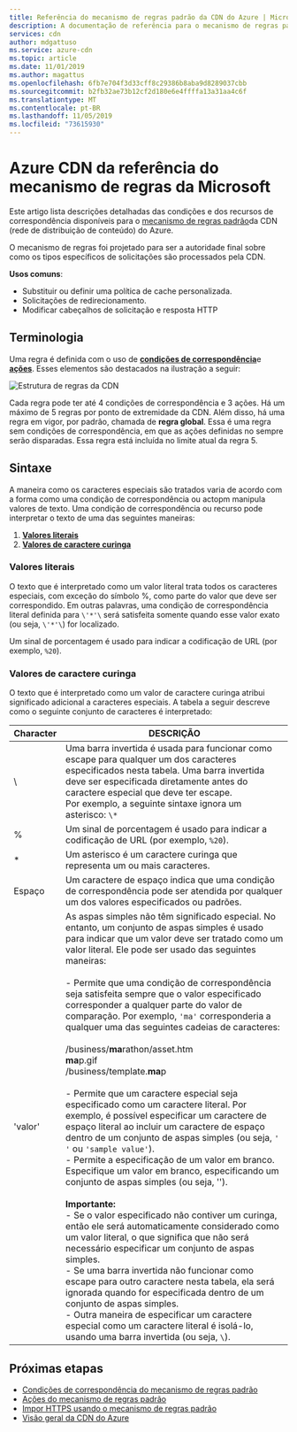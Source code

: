 ```yaml
---
title: Referência do mecanismo de regras padrão da CDN do Azure | Microsoft Docs
description: A documentação de referência para o mecanismo de regras padrão da CDN do Azure combina condições e ações.
services: cdn
author: mdgattuso
ms.service: azure-cdn
ms.topic: article
ms.date: 11/01/2019
ms.author: magattus
ms.openlocfilehash: 6fb7e704f3d33cff8c29386b8aba9d8289037cbb
ms.sourcegitcommit: b2fb32ae73b12cf2d180e6e4ffffa13a31aa4c6f
ms.translationtype: MT
ms.contentlocale: pt-BR
ms.lasthandoff: 11/05/2019
ms.locfileid: "73615930"
---
```

# <a name="azure-cdn-from-microsoft-rules-engine-reference"></a>Azure CDN da referência do mecanismo de regras da Microsoft

Este artigo lista descrições detalhadas das condições e dos recursos de correspondência disponíveis para o [mecanismo de regras padrão](cdn-standard-rules-engine.md)da CDN (rede de distribuição de conteúdo) do Azure.

O mecanismo de regras foi projetado para ser a autoridade final sobre como os tipos específicos de solicitações são processados pela CDN.

**Usos comuns**:

- Substituir ou definir uma política de cache personalizada.
- Solicitações de redirecionamento.
- Modificar cabeçalhos de solicitação e resposta HTTP

## <a name="terminology"></a>Terminologia

Uma regra é definida com o uso de [**condições de correspondência**](cdn-standard-rules-engine-match-conditions.md)e [**ações**](cdn-standard-rules-engine-actions.md). Esses elementos são destacados na ilustração a seguir:

 ![Estrutura de regras da CDN](./media/cdn-standard-rules-engine-reference/cdn-rules-structure.png)

Cada regra pode ter até 4 condições de correspondência e 3 ações. Há um máximo de 5 regras por ponto de extremidade da CDN. Além disso, há uma regra em vigor, por padrão, chamada de **regra global**. Essa é uma regra sem condições de correspondência, em que as ações definidas no sempre serão disparadas. Essa regra está incluída no limite atual da regra 5.

## <a name="syntax"></a>Sintaxe

A maneira como os caracteres especiais são tratados varia de acordo com a forma como uma condição de correspondência ou actopm manipula valores de texto. Uma condição de correspondência ou recurso pode interpretar o texto de uma das seguintes maneiras:

1. [**Valores literais**](#literal-values)
2. [**Valores de caractere curinga**](#wildcard-values)


### <a name="literal-values"></a>Valores literais

O texto que é interpretado como um valor literal trata todos os caracteres especiais, com exceção do símbolo %, como parte do valor que deve ser correspondido. Em outras palavras, uma condição de correspondência literal definida para `\'*'\` será satisfeita somente quando esse valor exato (ou seja, `\'*'\`) for localizado.

Um sinal de porcentagem é usado para indicar a codificação de URL (por exemplo, `%20`).

### <a name="wildcard-values"></a>Valores de caractere curinga

O texto que é interpretado como um valor de caractere curinga atribui significado adicional a caracteres especiais. A tabela a seguir descreve como o seguinte conjunto de caracteres é interpretado:

Character | DESCRIÇÃO
----------|------------
\ | Uma barra invertida é usada para funcionar como escape para qualquer um dos caracteres especificados nesta tabela. Uma barra invertida deve ser especificada diretamente antes do caractere especial que deve ter escape.<br/>Por exemplo, a seguinte sintaxe ignora um asterisco: `\*`
% | Um sinal de porcentagem é usado para indicar a codificação de URL (por exemplo, `%20`).
\* | Um asterisco é um caractere curinga que representa um ou mais caracteres.
Espaço | Um caractere de espaço indica que uma condição de correspondência pode ser atendida por qualquer um dos valores especificados ou padrões.
'valor' | As aspas simples não têm significado especial. No entanto, um conjunto de aspas simples é usado para indicar que um valor deve ser tratado como um valor literal. Ele pode ser usado das seguintes maneiras:<br><br/>- Permite que uma condição de correspondência seja satisfeita sempre que o valor especificado corresponder a qualquer parte do valor de comparação.  Por exemplo, `'ma'` corresponderia a qualquer uma das seguintes cadeias de caracteres: <br/><br/>/business/**ma**rathon/asset.htm<br/>**ma**p.gif<br/>/business/template.**ma**p<br /><br />- Permite que um caractere especial seja especificado como um caractere literal. Por exemplo, é possível especificar um caractere de espaço literal ao incluir um caractere de espaço dentro de um conjunto de aspas simples (ou seja, `' '` ou `'sample value'`).<br/>- Permite a especificação de um valor em branco. Especifique um valor em branco, especificando um conjunto de aspas simples (ou seja, '').<br /><br/>**Importante:**<br/>- Se o valor especificado não contiver um curinga, então ele será automaticamente considerado como um valor literal, o que significa que não será necessário especificar um conjunto de aspas simples.<br/>- Se uma barra invertida não funcionar como escape para outro caractere nesta tabela, ela será ignorada quando for especificada dentro de um conjunto de aspas simples.<br/>- Outra maneira de especificar um caractere especial como um caractere literal é isolá-lo, usando uma barra invertida (ou seja, `\`).

## <a name="next-steps"></a>Próximas etapas

- [Condições de correspondência do mecanismo de regras padrão](cdn-standard-rules-engine-match-conditions.md)
- [Ações do mecanismo de regras padrão](cdn-standard-rules-engine-actions.md)
- [Impor HTTPS usando o mecanismo de regras padrão](cdn-standard-rules-engine.md)
- [Visão geral da CDN do Azure](cdn-overview.md)
